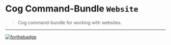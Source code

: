 # Cog Command-Bundle `Website`
> Cog command-bundle for working with websites.
---

[![forthebadge](http://forthebadge.com/images/badges/built-with-love.svg)](http://forthebadge.com)

